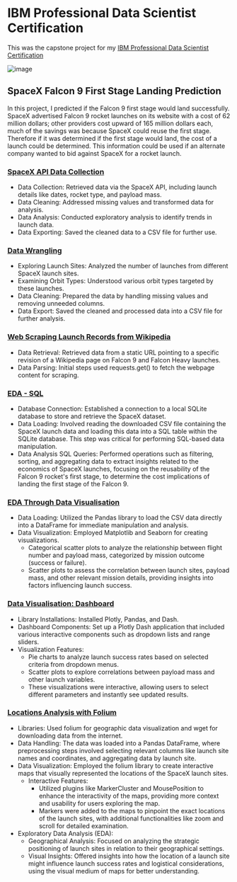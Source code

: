# IBM Professional Data Scientist Certification
This was the capstone project for my [IBM Professional Data Scientist Certification](https://www.coursera.org/professional-certificates/ibm-data-science) 

![image](https://github.com/CarlBrazier/SpaceX_Falcon9_First_Stage_Landing_Prediction/assets/165842156/a102a503-e67a-42ba-806f-13890e9fbfab)
## SpaceX Falcon 9 First Stage Landing Prediction

In this project, I predicted if the Falcon 9 first stage would land successfully. SpaceX advertised Falcon 9 rocket launches on its website with a cost of 62 million dollars; other providers cost upward of 165 million dollars each, much of the savings was because SpaceX could reuse the first stage. Therefore if it was determined if the first stage would land, the cost of a launch could be determined. This information could be used if an alternate company wanted to bid against SpaceX for a rocket launch.

### [SpaceX API Data Collection](https://github.com/CarlBrazier/SpaceX_Falcon9_First_Stage_Landing_Prediction/blob/main/jupyter-labs-spacex-data-collection-api.ipynb)
- Data Collection: Retrieved data via the SpaceX API, including launch details like dates, rocket type, and payload mass.
- Data Cleaning: Addressed missing values and transformed data for analysis.
- Data Analysis: Conducted exploratory analysis to identify trends in launch data.
- Data Exporting: Saved the cleaned data to a CSV file for further use.

### [Data Wrangling](https://github.com/CarlBrazier/SpaceX_Falcon9_First_Stage_Landing_Prediction/blob/main/labs-jupyter-spacex-Data-wrangling.ipynb)
- Exploring Launch Sites: Analyzed the number of launches from different SpaceX launch sites.
- Examining Orbit Types: Understood various orbit types targeted by these launches.
- Data Cleaning: Prepared the data by handling missing values and removing unneeded columns.
- Data Export: Saved the cleaned and processed data into a CSV file for further analysis.

### [Web Scraping Launch Records from Wikipedia](https://github.com/CarlBrazier/SpaceX_Falcon9_First_Stage_Landing_Prediction/blob/main/jupyter-labs-webscraping.ipynb) 
- Data Retrieval: Retrieved data from a static URL pointing to a specific revision of a Wikipedia page on Falcon 9 and Falcon Heavy launches.
- Data Parsing: Initial steps used requests.get() to fetch the webpage content for scraping.

### [EDA - SQL](https://github.com/CarlBrazier/SpaceX_Falcon9_First_Stage_Landing_Prediction/blob/main/jupyter-labs-eda-sql-coursera_sqllite.ipynb)
- Database Connection: Established a connection to a local SQLite database to store and retrieve the SpaceX dataset.
- Data Loading: Involved reading the downloaded CSV file containing the SpaceX launch data and loading this data into a SQL table within the SQLite database. This step was critical for performing SQL-based data manipulation.
- Data Analysis SQL Queries: Performed operations such as filtering, sorting, and aggregating data to extract insights related to the economics of SpaceX launches, focusing on the reusability of the Falcon 9 rocket's first stage, to determine the cost implications of landing the first stage of the Falcon 9.

### [EDA Through Data Visualisation](https://github.com/CarlBrazier/SpaceX_Falcon9_First_Stage_Landing_Prediction/blob/main/jupyter-labs-eda-dataviz.ipynb) 
- Data Loading: Utilized the Pandas library to load the CSV data directly into a DataFrame for immediate manipulation and analysis.
- Data Visualization: Employed Matplotlib and Seaborn for creating visualizations.
  - Categorical scatter plots to analyze the relationship between flight number and payload mass, categorized by mission outcome (success or failure).
  - Scatter plots to assess the correlation between launch sites, payload mass, and other relevant mission details, providing insights into factors influencing launch success.

### [Data Visualisation: Dashboard](https://github.com/CarlBrazier/SpaceX_Falcon9_First_Stage_Landing_Prediction/blob/main/jupyter-labs-build-a-dashboard-application-v10.ipynb)
- Library Installations: Installed Plotly, Pandas, and Dash.
- Dashboard Components: Set up a Plotly Dash application that included various interactive components such as dropdown lists and range sliders.
- Visualization Features:
  - Pie charts to analyze launch success rates based on selected criteria from dropdown menus.
  - Scatter plots to explore correlations between payload mass and other launch variables.
  - These visualizations were interactive, allowing users to select different parameters and instantly see updated results.

### [Locations Analysis with Folium](https://github.com/CarlBrazier/SpaceX_Falcon9_First_Stage_Landing_Prediction/blob/main/lab_jupyter_launch_site_location.ipynb)
- Libraries: Used folium for geographic data visualization and wget for downloading data from the internet.
- Data Handling: The data was loaded into a Pandas DataFrame, where preprocessing steps involved selecting relevant columns like launch site names and coordinates, and aggregating data by launch site.
- Data Visualization: Employed the folium library to create interactive maps that visually represented the locations of the SpaceX launch sites.
  - Interactive Features:
    - Utilized plugins like MarkerCluster and MousePosition to enhance the interactivity of the maps, providing more context and usability for users exploring the map.
    - Markers were added to the maps to pinpoint the exact locations of the launch sites, with additional functionalities like zoom and scroll for detailed examination.
- Exploratory Data Analysis (EDA):
  - Geographical Analysis: Focused on analyzing the strategic positioning of launch sites in relation to their geographical settings.
  - Visual Insights: Offered insights into how the location of a launch site might influence launch success rates and logistical considerations, using the visual medium of maps for better understanding.


